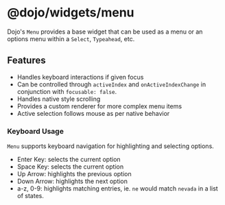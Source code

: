 # @dojo/widgets/menu

Dojo's `Menu` provides a base widget that can be used as a menu or an options menu within a `Select`, `Typeahead`, etc.

## Features

- Handles keyboard interactions if given focus
- Can be controlled through `activeIndex` and `onActiveIndexChange` in conjunction with `focusable: false`.
- Handles native style scrolling
- Provides a custom renderer for more complex menu items
- Active selection follows mouse as per native behavior

### Keyboard Usage

`Menu` supports keyboard navigation for highlighting and selecting options.

- Enter Key: selects the current option
- Space Key: selects the current option
- Up Arrow: highlights the previous option
- Down Arrow: highlights the next option
- a-z, 0-9: highlights matching entries, ie. `ne` would match `nevada` in a list of states.
